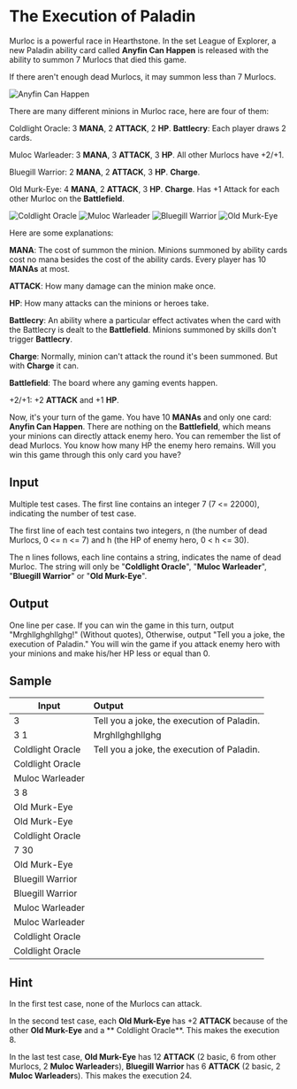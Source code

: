 # The Execution of Paladin

Murloc is a powerful race in Hearthstone. In the set League of Explorer, a new Paladin ability card called **Anyfin Can Happen** is released with the ability to summon 7 Murlocs that died this game.

If there aren't enough dead Murlocs, it may summon less than 7 Murlocs.

![Anyfin Can Happen](http://wow.zamimg.com/images/hearthstone/cards/enus/original/LOE_026.png)

There are many different minions in Murloc race, here are four of them:

Coldlight Oracle: 3 **MANA**, 2 **ATTACK**, 2 **HP**. **Battlecry**: Each player draws 2 cards.

Muloc Warleader: 3 **MANA**, 3 **ATTACK**, 3 **HP**. All other Murlocs have +2/+1.

Bluegill Warrior: 2 **MANA**, 2 **ATTACK**, 3 **HP**. **Charge**.

Old Murk-Eye: 4 **MANA**, 2 **ATTACK**, 3 **HP**. **Charge**. Has +1 Attack for each other Murloc on the **Battlefield**.

![Coldlight Oracle](http://wow.zamimg.com/images/hearthstone/cards/enus/original/EX1_050.png)
![Muloc Warleader](http://wow.zamimg.com/images/hearthstone/cards/enus/original/EX1_507.png)
![Bluegill Warrior](http://wow.zamimg.com/images/hearthstone/cards/enus/original/CS2_173.png)
![Old Murk-Eye](http://wow.zamimg.com/images/hearthstone/cards/enus/original/EX1_062.png)

Here are some explanations:

**MANA**: The cost of summon the minion. Minions summoned by ability cards cost no mana besides the cost of the ability cards. Every player has 10 **MANAs** at most.

**ATTACK**: How many damage can the minion make once.

**HP**: How many attacks can the minions or heroes take.

**Battlecry**: An ability where a particular effect activates when the card with the Battlecry is dealt to the **Battlefield**. Minions summoned by skills don't trigger **Battlecry**.

**Charge**: Normally, minion can't attack the round it's been summoned. But with **Charge** it can.

**Battlefield**: The board where any gaming events happen.

+2/+1: +2 **ATTACK** and +1 **HP**.

Now, it's your turn of the game. You have 10 **MANAs** and only one card: **Anyfin Can Happen**. There are nothing on the **Battlefield**, which means your minions can directly attack enemy hero. You can remember the list of dead Murlocs. You know how many HP the enemy hero remains. Will you win this game through this only card you have?

## Input

Multiple test cases. The first line contains an integer 7 (7 <= 22000), indicating the number of test case.

The first line of each test contains two integers, n (the number of dead Murlocs, 0 <= n <= 7) and h (the HP of enemy hero, 0 < h <= 30).

The n lines follows, each line contains a string, indicates the name of dead Murloc. The string will only be "**Coldlight Oracle**", "**Muloc Warleader**", "**Bluegill Warrior**" or "**Old Murk-Eye**".

## Output

One line per case. If you can win the game in this turn, output "Mrghllghghllghg!" (Without quotes), Otherwise, output "Tell you a joke, the execution of Paladin." You will win the game if you attack enemy hero with your minions and make his/her HP less or equal than 0.

## Sample

| Input            |                   Output                   |
|------------------|:-------------------------------------------|
| 3                | Tell you a joke, the execution of Paladin. |
| 3 1              | Mrghllghghllghg                            |
| Coldlight Oracle | Tell you a joke, the execution of Paladin. |
| Coldlight Oracle |                                            |
| Muloc Warleader  |                                            |
| 3 8              |                                            |
| Old Murk-Eye     |                                            |
| Old Murk-Eye     |                                            |
| Coldlight Oracle |                                            |
| 7 30             |                                            |
| Old Murk-Eye     |                                            |
| Bluegill Warrior |                                            |
| Bluegill Warrior |                                            |
| Muloc Warleader  |                                            |
| Muloc Warleader  |                                            |
| Coldlight Oracle |                                            |
| Coldlight Oracle |                                            |

## Hint

In the first test case, none of the Murlocs can attack.

In the second test case, each **Old Murk-Eye** has +2 **ATTACK** because of the other **Old Murk-Eye** and a ** Coldlight Oracle**. This makes the execution 8.

In the last test case, **Old Murk-Eye** has 12 **ATTACK** (2 basic, 6 from other Murlocs, 2 **Muloc Warleader**s), **Bluegill Warrior** has 6 **ATTACK** (2 basic, 2 **Muloc Warleader**s). This makes the execution 24.
